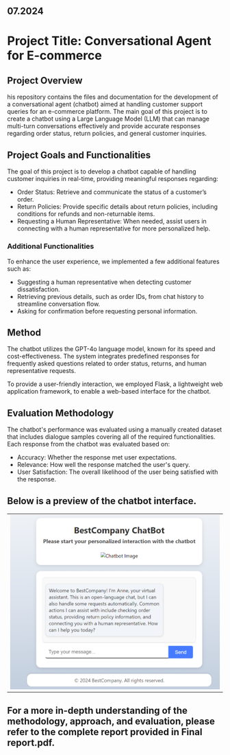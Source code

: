 ## 07.2024

# Project Title: Conversational Agent for E-commerce

## Project Overview
his repository contains the files and documentation for the development of a conversational agent (chatbot) aimed at handling customer support queries for an e-commerce platform. The main goal of this project is to create a chatbot using a Large Language Model (LLM) that can manage multi-turn conversations effectively and provide accurate responses regarding order status, return policies, and general customer inquiries. 

## Project Goals and Functionalities
The goal of this project is to develop a chatbot capable of handling customer inquiries in real-time, providing meaningful responses regarding:
- Order Status: Retrieve and communicate the status of a customer’s order.
- Return Policies: Provide specific details about return policies, including conditions for refunds and non-returnable items.
- Requesting a Human Representative: When needed, assist users in connecting with a human representative for more personalized help.

### Additional Functionalities
To enhance the user experience, we implemented a few additional features such as:

- Suggesting a human representative when detecting customer dissatisfaction.
- Retrieving previous details, such as order IDs, from chat history to streamline conversation flow.
- Asking for confirmation before requesting personal information.

## Method
The chatbot utilizes the GPT-4o language model, known for its speed and cost-effectiveness. The system integrates predefined responses for frequently asked questions related to order status, returns, and human representative requests.

To provide a user-friendly interaction, we employed Flask, a lightweight web application framework, to enable a web-based interface for the chatbot.

## Evaluation Methodology
The chatbot's performance was evaluated using a manually created dataset that includes dialogue samples covering all of the required functionalities. Each response from the chatbot was evaluated based on:
- Accuracy: Whether the response met user expectations.
- Relevance: How well the response matched the user's query.
- User Satisfaction: The overall likelihood of the user being satisfied with the response.

## Below is a preview of the chatbot interface.
<table>
  <tr>
    <td>
      <img src="Screenshot.png" width="550"/>
    </td>
  </tr>
</table> 

## For a more in-depth understanding of the methodology, approach, and evaluation, please refer to the complete report provided in Final report.pdf.
